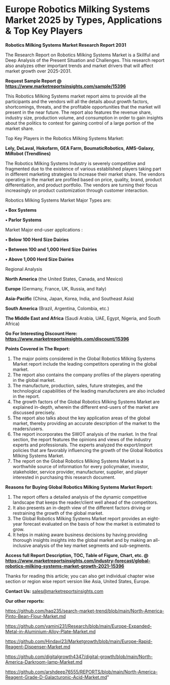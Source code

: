 # Europe Robotics Milking Systems Market 2025 by Types, Applications & Top Key Players

<strong>Robotics Milking Systems Market Research Report 2031</strong>

The Research Report on Robotics Milking Systems Market is a Skillful and Deep Analysis of the Present Situation and Challenges. This research report also analyzes other important trends and market drivers that will affect market growth over 2025-2031.

<strong>Request Sample Report @ <a href=https://www.marketreportsinsights.com/sample/15396>https://www.marketreportsinsights.com/sample/15396</a></strong>

This Robotics Milking Systems market report aims to provide all the participants and the vendors will all the details about growth factors, shortcomings, threats, and the profitable opportunities that the market will present in the near future. The report also features the revenue share, industry size, production volume, and consumption in order to gain insights about the politics to contest for gaining control of a large portion of the market share.

Top Key Players in the Robotics Milking Systems Market:

<strong>Lely, DeLaval, Hokofarm, GEA Farm, BoumaticRobotics, AMS-Galaxy, MiRobot (Trendlines)</strong>

The Robotics Milking Systems Industry is severely competitive and fragmented due to the existence of various established players taking part in different marketing strategies to increase their market share. The vendors operating in the market are profiled based on price, quality, brand, product differentiation, and product portfolio. The vendors are turning their focus increasingly on product customization through customer interaction.

Robotics Milking Systems Market Major Types are:

<strong>• Box Systems

• Parlor Systems</strong>

Market Major end-user applications :

<strong>• Below 100 Herd Size Dairies

• Between 100 and 1,000 Herd Size Dairies

• Above 1,000 Herd Size Dairies</strong>

Regional Analysis

</u><strong><b>North America</b></strong> (the United States, Canada, and Mexico)

<strong><b>Europe </b></strong>(Germany, France, UK, Russia, and Italy)

<strong><b>Asia-Pacific</b></strong> (China, Japan, Korea, India, and Southeast Asia)

<strong><b>South America</b></strong> (Brazil, Argentina, Colombia, etc.)

<strong><b>The Middle East and Africa</b></strong> (Saudi Arabia, UAE, Egypt, Nigeria, and South Africa)

<strong>Go For Interesting Discount Here: <a href=https://www.marketreportsinsights.com/discount/15396>https://www.marketreportsinsights.com/discount/15396</a></strong>

<strong>Points Covered in The Report:</strong>
<ol>
  <li>The major points considered in the Global Robotics Milking Systems Market report include the leading competitors operating in the global market.</li>
  <li>The report also contains the company profiles of the players operating in the global market.</li>
  <li>The manufacture, production, sales, future strategies, and the technological capabilities of the leading manufacturers are also included in the report.</li>
  <li>The growth factors of the Global Robotics Milking Systems Market are explained in-depth, wherein the different end-users of the market are discussed precisely.</li>
  <li>The report also talks about the key application areas of the global market, thereby providing an accurate description of the market to the readers/users.</li>
  <li>The report incorporates the SWOT analysis of the market. In the final section, the report features the opinions and views of the industry experts and professionals. The experts analyzed the export/import policies that are favorably influencing the growth of the Global Robotics Milking Systems Market.</li>
  <li>The report on the Global Robotics Milking Systems Market is a worthwhile source of information for every policymaker, investor, stakeholder, service provider, manufacturer, supplier, and player interested in purchasing this research document.</li>
</ol>
<strong>Reasons for Buying Global Robotics Milking Systems Market Report:</strong>

<ol>
  <li>The report offers a detailed analysis of the dynamic competitive landscape that keeps the reader/client well ahead of the competitors.</li>
  <li>It also presents an in-depth view of the different factors driving or restraining the growth of the global market.</li>
  <li>The Global Robotics Milking Systems Market report provides an eight-year forecast evaluated on the basis of how the market is estimated to grow.</li>
  <li>It helps in making aware business decisions by having providing thorough insights insights into the global market and by making an all-inclusive analysis of the key market segments and sub-segments.</li>
</ol>
<strong>Access full Report Description, TOC, Table of Figure, Chart, etc. @ <a href=https://www.marketreportsinsights.com/industry-forecast/global-robotics-milking-systems-market-growth-2021-15396>https://www.marketreportsinsights.com/industry-forecast/global-robotics-milking-systems-market-growth-2021-15396</a></strong>


Thanks for reading this article; you can also get individual chapter wise section or region wise report version like Asia, United States, Europe.

<strong>Contact Us:</strong>
sales@marketreportsinsights.com

<strong>Our other reports:</strong>

<a href=https://github.com/haq235/search-market-trend/blob/main/North-America-Pinto-Bean-Flour-Market.md>https://github.com/haq235/search-market-trend/blob/main/North-America-Pinto-Bean-Flour-Market.md</a>

<a href=https://github.com/yamini231/Research/blob/main/Europe-Expanded-Metal-in-Aluminium-Alloy-Plate-Market.md>https://github.com/yamini231/Research/blob/main/Europe-Expanded-Metal-in-Aluminium-Alloy-Plate-Market.md</a>

<a href=https://github.com/Hindavi23/Marketgrowth/blob/main/Europe-Rapid-Reagent-Dispenser-Market.md>https://github.com/Hindavi23/Marketgrowth/blob/main/Europe-Rapid-Reagent-Dispenser-Market.md</a>

<a href=https://github.com/digitalgrowth4347/digital-growth/blob/main/North-America-Darkroom-lamp-Market.md>https://github.com/digitalgrowth4347/digital-growth/blob/main/North-America-Darkroom-lamp-Market.md</a>

<a href=https://github.com/arshdeep76555/REPORTS/blob/main/North-America-Reagent-Grade-D-Galacturonic-Acid-Market.md>https://github.com/arshdeep76555/REPORTS/blob/main/North-America-Reagent-Grade-D-Galacturonic-Acid-Market.md</a>"
